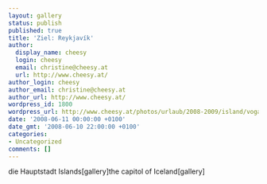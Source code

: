 ```yaml
---
layout: gallery
status: publish
published: true
title: 'Ziel: Reykjavík'
author:
  display_name: cheesy
  login: cheesy
  email: christine@cheesy.at
  url: http://www.cheesy.at/
author_login: cheesy
author_email: christine@cheesy.at
author_url: http://www.cheesy.at/
wordpress_id: 1800
wordpress_url: http://www.cheesy.at/photos/urlaub/2008-2009/island/vogar-reykjavik/reykjavik/
date: '2008-06-11 00:00:00 +0100'
date_gmt: '2008-06-10 22:00:00 +0100'
categories:
- Uncategorized
comments: []
---
```

<!--:de-->die Hauptstadt Islands[gallery]<!--:--><!--:en-->the capitol of Iceland[gallery]<!--:-->
